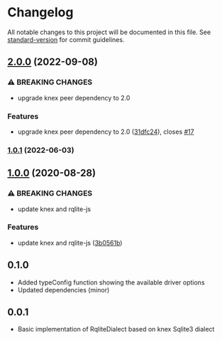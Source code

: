 # Changelog

All notable changes to this project will be documented in this file. See [standard-version](https://github.com/conventional-changelog/standard-version) for commit guidelines.

## [2.0.0](https://github.com/rqlite/knex-rqlite/compare/v1.0.1...v2.0.0) (2022-09-08)


### ⚠ BREAKING CHANGES

* upgrade knex peer dependency to 2.0

### Features

* upgrade knex peer dependency to 2.0 ([31dfc24](https://github.com/rqlite/knex-rqlite/commit/31dfc24681165d3d309dbe3ddccee53d913577ce)), closes [#17](https://github.com/rqlite/knex-rqlite/issues/17)

### [1.0.1](https://github.com/rqlite/knex-rqlite/compare/v1.0.0...v1.0.1) (2022-06-03)

## [1.0.0](https://github.com/rqlite/knex-rqlite/compare/v0.1.0...v1.0.0) (2020-08-28)


### ⚠ BREAKING CHANGES

* update knex and rqlite-js

### Features

* update knex and rqlite-js ([3b0561b](https://github.com/rqlite/knex-rqlite/commit/3b0561b4d1c3173f6bd79b402e06deb14716f7b2))

## 0.1.0

- Added typeConfig function showing the available driver options
- Updated dependencies (minor)

## 0.0.1

- Basic implementation of RqliteDialect based on knex Sqlite3 dialect
